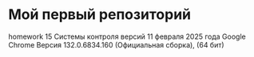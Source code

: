 # Мой первый репозиторий
homework 15
Системы контроля версий
11 февраля 2025 года
Google Chrome Версия 132.0.6834.160
(Официальная сборка), (64 бит)
